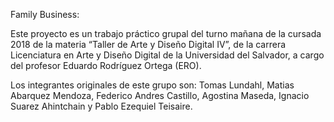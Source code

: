 Family Business:

Este proyecto es un trabajo práctico grupal del turno mañana de la cursada 2018 de la materia “Taller de Arte y Diseño Digital IV”, de la carrera Licenciatura en Arte y Diseño Digital de la Universidad del Salvador, a cargo del profesor Eduardo Rodríguez Ortega (ERO).

Los integrantes originales de este grupo son: Tomas Lundahl, Matias Abarquez Mendoza, Federico Andres Castillo, Agostina Maseda, Ignacio Suarez Ahintchain y Pablo Ezequiel Teisaire.
